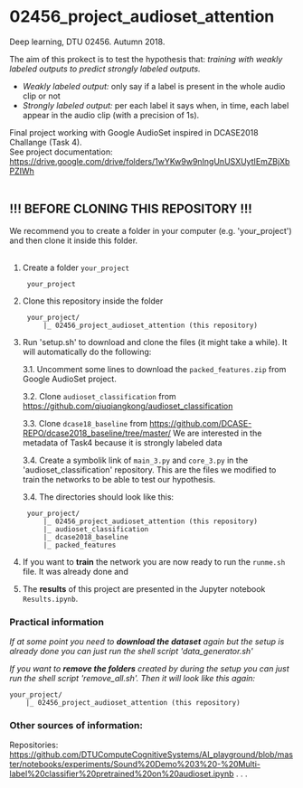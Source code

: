 # 02456_project_audioset_attention
Deep learning, DTU 02456. Autumn 2018.<br>

The aim of this prokect is to test the hypothesis that: <i>training with weakly labeled outputs to predict strongly labeled outputs.</i><br>

<ul>
	<li><i>Weakly labeled output:</i> only say if a label is present in the whole audio clip or not</li>
	<li><i>Strongly labeled output:</i> per each label it says when, in time, each label appear in the audio clip (with a precision of 1s).</li>
</ul>

Final project working with Google AudioSet inspired in DCASE2018 Challange (Task 4).<br>
See project documentation: https://drive.google.com/drive/folders/1wYKw9w9nIngUnUSXUytIEmZBjXbPZIWh<br><br>


## !!! BEFORE CLONING THIS REPOSITORY !!!
We recommend you to create a folder in your computer (e.g. 'your_project') and then clone it inside this folder.<br><br>


1. Create a folder `your_project`

		your_project


2. Clone this repository inside the folder

		your_project/
		    |_ 02456_project_audioset_attention (this repository)


3. Run 'setup.sh' to download and clone the files (it might take a while). It will automatically do the following:

	3.1. Uncomment some lines to download the `packed_features.zip` from Google AudioSet project.

	3.2. Clone `audioset_classification` from https://github.com/qiuqiangkong/audioset_classification

	3.3. Clone `dcase18_baseline` from https://github.com/DCASE-REPO/dcase2018_baseline/tree/master/ We are interested in the metadata of Task4 because it is strongly labeled data

	3.4. Create a symbolik link of `main_3.py` and `core_3.py` in the 'audioset_classification' repository. This are the files we modified to train the networks to be able to test our hypothesis.

	3.4. The directories should look like this:

		your_project/
		    |_ 02456_project_audioset_attention (this repository)
		    |_ audioset_classification
		    |_ dcase2018_baseline
		    |_ packed_features


4. If you want to <b>train</b> the network you are now ready to run the `runme.sh` file. It was already done and 

5. The <b>results</b> of this project are presented in the Jupyter notebook `Results.ipynb`.



### Practical information

*If at some point you need to <b>download the dataset</b> again but the setup is already done you can just run the shell script 'data_generator.sh'*


*If you want to <b>remove the folders</b> created by during the setup you can just run the shell script 'remove_all.sh'. Then it will look like this again:*

	your_project/
	    |_ 02456_project_audioset_attention (this repository)






### Other sources of information:
Repositories:
https://github.com/DTUComputeCognitiveSystems/AI_playground/blob/master/notebooks/experiments/Sound%20Demo%203%20-%20Multi-label%20classifier%20pretrained%20on%20audioset.ipynb
.
.
.
